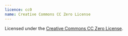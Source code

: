 ```yaml
---
licence: cc0
name: Creative Commons CC Zero License
---
```


Licensed under the [Creative Commons CC Zero License](https://opendefinition.org/licenses/cc-zero/).

